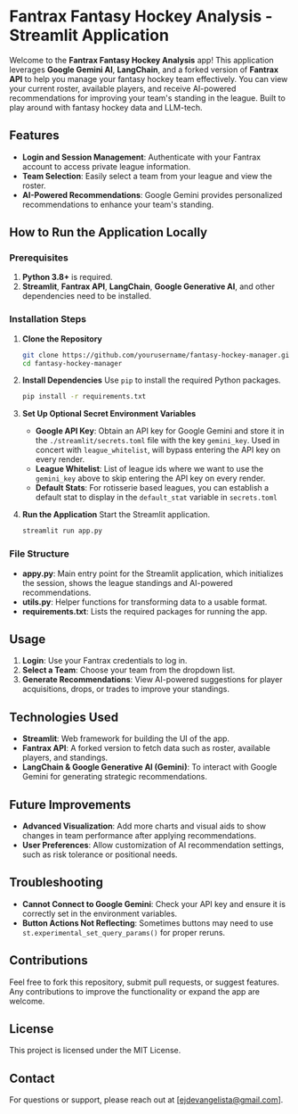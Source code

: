 # Fantrax Fantasy Hockey Analysis - Streamlit Application

Welcome to the **Fantrax Fantasy Hockey Analysis** app! This application leverages **Google Gemini AI**, **LangChain**, and a forked version of **Fantrax API** to help you manage your fantasy hockey team effectively. You can view your current roster, available players, and receive AI-powered recommendations for improving your team's standing in the league. Built to play around with fantasy hockey data and LLM-tech.

## Features

- **Login and Session Management**: Authenticate with your Fantrax account to access private league information.
- **Team Selection**: Easily select a team from your league and view the roster.
- **AI-Powered Recommendations**: Google Gemini provides personalized recommendations to enhance your team's standing.

## How to Run the Application Locally

### Prerequisites

1. **Python 3.8+** is required.
2. **Streamlit**, **Fantrax API**, **LangChain**, **Google Generative AI**, and other dependencies need to be installed.

### Installation Steps

1. **Clone the Repository**

   ```sh
   git clone https://github.com/yourusername/fantasy-hockey-manager.git
   cd fantasy-hockey-manager
   ```

2. **Install Dependencies**
   Use `pip` to install the required Python packages.

   ```sh
   pip install -r requirements.txt
   ```

3. **Set Up Optional Secret Environment Variables**
   - **Google API Key**: Obtain an API key for Google Gemini and store it in the `./streamlit/secrets.toml` file with the key `gemini_key`. Used in concert with `league_whitelist`, will bypass entering the API key on every render.
   - **League Whitelist**: List of league ids where we want to use the `gemini_key` above to skip entering the API key on every render.
   - **Default Stats**: For rotisserie based leagues, you can establish a default stat to display in the `default_stat` variable in `secrets.toml`

4. **Run the Application**
   Start the Streamlit application.

   ```sh
   streamlit run app.py
   ```

### File Structure

- **appy.py**: Main entry point for the Streamlit application, which initializes the session, shows the league standings and AI-powered recommendations.
- **utils.py**: Helper functions for transforming data to a usable format.
- **requirements.txt**: Lists the required packages for running the app.

## Usage

1. **Login**: Use your Fantrax credentials to log in.
2. **Select a Team**: Choose your team from the dropdown list.
4. **Generate Recommendations**: View AI-powered suggestions for player acquisitions, drops, or trades to improve your standings.

## Technologies Used

- **Streamlit**: Web framework for building the UI of the app.
- **Fantrax API**: A forked version to fetch data such as roster, available players, and standings.
- **LangChain & Google Generative AI (Gemini)**: To interact with Google Gemini for generating strategic recommendations.

## Future Improvements

- **Advanced Visualization**: Add more charts and visual aids to show changes in team performance after applying recommendations.
- **User Preferences**: Allow customization of AI recommendation settings, such as risk tolerance or positional needs.

## Troubleshooting

- **Cannot Connect to Google Gemini**: Check your API key and ensure it is correctly set in the environment variables.
- **Button Actions Not Reflecting**: Sometimes buttons may need to use `st.experimental_set_query_params()` for proper reruns.

## Contributions

Feel free to fork this repository, submit pull requests, or suggest features. Any contributions to improve the functionality or expand the app are welcome.

## License

This project is licensed under the MIT License.

## Contact

For questions or support, please reach out at [ejdevangelista@gmail.com].
